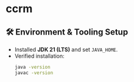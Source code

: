 # ccrm
## 🛠️ Environment & Tooling Setup

- Installed **JDK 21 (LTS)** and set `JAVA_HOME`.
- Verified installation:
  ```bash
  java -version
  javac -version
